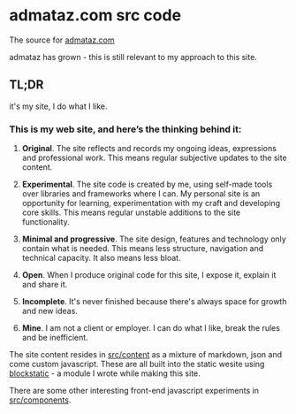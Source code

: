 # admataz.com src code

The source for [admataz.com](http://admataz.com) 

admataz has grown  - this is still relevant to my approach to this site. 

## TL;DR
it's my site, I do what I like. 


### This is my web site, and here’s the thinking behind it:

1. **Original**. The site reflects and records my ongoing ideas, expressions and professional work. This means regular subjective updates to the site content.

1. **Experimental**. The site code is created by me, using self-made tools over libraries and frameworks where I can. My personal site is an opportunity for learning, experimentation with my craft and developing core skills. This means regular unstable additions to the site functionality. 

1. **Minimal and progressive**. The site design, features and technology only contain what is needed. This means less structure, navigation and technical capacity. It also means less bloat. 

1. **Open**. When I produce original code for this site, I expose it, explain it and share it. 

1. **Incomplete**. It's never finished because there's always space for growth and new ideas.

1. **Mine**. I am not a client or employer. I can do what I like, break the rules and be inefficient. 

The site content resides in [src/content]('./src/content) as a mixture of markdown, json and come custom javascript. These are all built into the static wesite using [blockstatic](https://github.com/admataz/blockstatic) - a module I wrote while making this site. 

There are some other interesting front-end javascript experiments in [src/components](src/components). 




